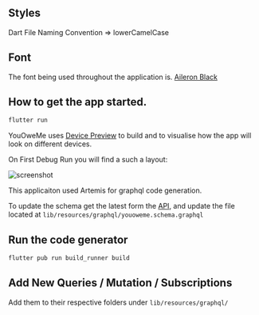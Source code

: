 ## Styles
Dart File Naming Convention => lowerCamelCase

## Font
The font being used throughout the application is.
[Aileron Black](https://open-foundry.com/fonts/aileron_black)

## How to get the app started.
```bash
flutter run
```
YouOweMe uses [Device Preview](https://pub.dev/packages/device_preview) to
build and to visualise how the app will look
on different devices.

On First Debug Run you will find a such a layout:

![screenshot](https://user-images.githubusercontent.com/27439197/76833208-efea3f00-6850-11ea-867a-231a47072f50.png)

This applicaiton used Artemis for graphql code generation.

To update the schema get the latest form the [API](https://youoweme-6c622.appspot.com/),
and update the file located at `lib/resources/graphql/youoweme.schema.graphql`

## Run the code generator
```bash
flutter pub run build_runner build
```

## Add New Queries / Mutation / Subscriptions
Add them to their respective folders under `lib/resources/graphql/`

